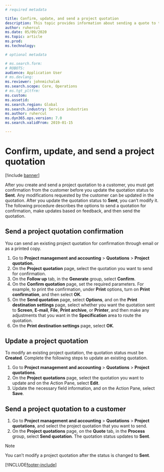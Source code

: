 ```yaml
---
# required metadata

title: Confirm, update, and send a project quotation
description: This topic provides information about sending a quote to the customer for confirmation, modifying based on feedback, and then resending the quotation.
author: ruhercul
ms.date: 05/09/2020
ms.topic: article
ms.prod: 
ms.technology: 

# optional metadata

# ms.search.form: 
# ROBOTS: 
audience: Application User
# ms.devlang: 
ms.reviewer: johnmichalak
ms.search.scope: Core, Operations
# ms.tgt_pltfrm: 
ms.custom: 
ms.assetid: 
ms.search.region: Global
ms.search.industry: Service industries
ms.author: ruhercul
ms.dyn365.ops.version: 7.0
ms.search.validFrom: 2019-01-15

---
```


# Confirm, update, and send a project quotation

[!include [banner](../includes/banner.md)]

After you create and send a project quotation to a customer, you must get confirmation from the customer before you update the quotation status to **Sent**. Any modifications requested by the customer can be updated in the quotation. After you update the quotation status to **Sent**, you can’t modify it. The following procedure describes the options to send a quotation for confirmation, make updates based on feedback, and then send the quotation.

## Send a project quotation confirmation  

You can send an existing project quotation for confirmation through email or as a printed copy. 

1. Go to **Project management and accounting** > **Quotations** > **Project quotation.** 
2. On the **Project quotation** page, select the quotation you want to send for confirmation. 
3. On the **Follow up** tab, in the **Generate** group, select **Confirm**. 
4. On the **Confirm quotation** page, set the required parameters. For example, to print the confirmation, under **Print** options, turn on **Print confirmation**, and then select **OK**.
5. On the **Send quotation** page, select **Options**, and on the **Print destination settings** page, select whether you want the quotation sent to **Screen**, **E-mail**, **File**, **Print archive**, or **Printer**, and then make any adjustments that you want in the **Specification** area to route the quotation.
6. On the **Print destination settings** page, select **OK**.  

## Update a project quotation

To modify an existing project quotation, the quotation status must be **Created**. Complete the following steps to update an existing quotation. 

1. Go to **Project management and accounting** > **Quotations** > **Project quotations**.
2. On the **Project quotations** page, select the quotation you want to update and on the Action Pane, select **Edit**.
3. Update the necessary field information, and on the Action Pane, select **Save**.  

## Send a project quotation to a customer 

1. Go to **Project management and accounting** > **Quotations** > **Project quotations**, and select the project quotation that you want to send.
2. On the **Project quotations** page, on the **Quote** tab, in the **Process** group, select **Send quotation**. The quotation status updates to **Sent**.

> [!NOTE]
> You can’t modify a project quotation after the status is changed to **Sent**.


[!INCLUDE[footer-include](../includes/footer-banner.md)]